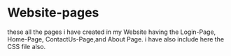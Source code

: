# Website-pages
these all the pages i have created in my Website having the 
Login-Page,
Home-Page, 
ContactUs-Page,and
About Page.
i have also include here the CSS file also.
